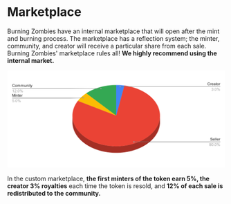 # Marketplace

Burning Zombies have an internal marketplace that will open after the mint and burning process. The marketplace has a reflection system; the minter, community, and creator will receive a particular share from each sale. Burning Zombies' marketplace rules all! **We highly recommend using the internal market.**

![Marketplace's sale redistribution](images/marketplace.svg)

In the custom marketplace, **the first minters of the token earn 5%, the creator 3% royalties** each time the token is resold, and **12% of each sale is redistributed to the community.**
